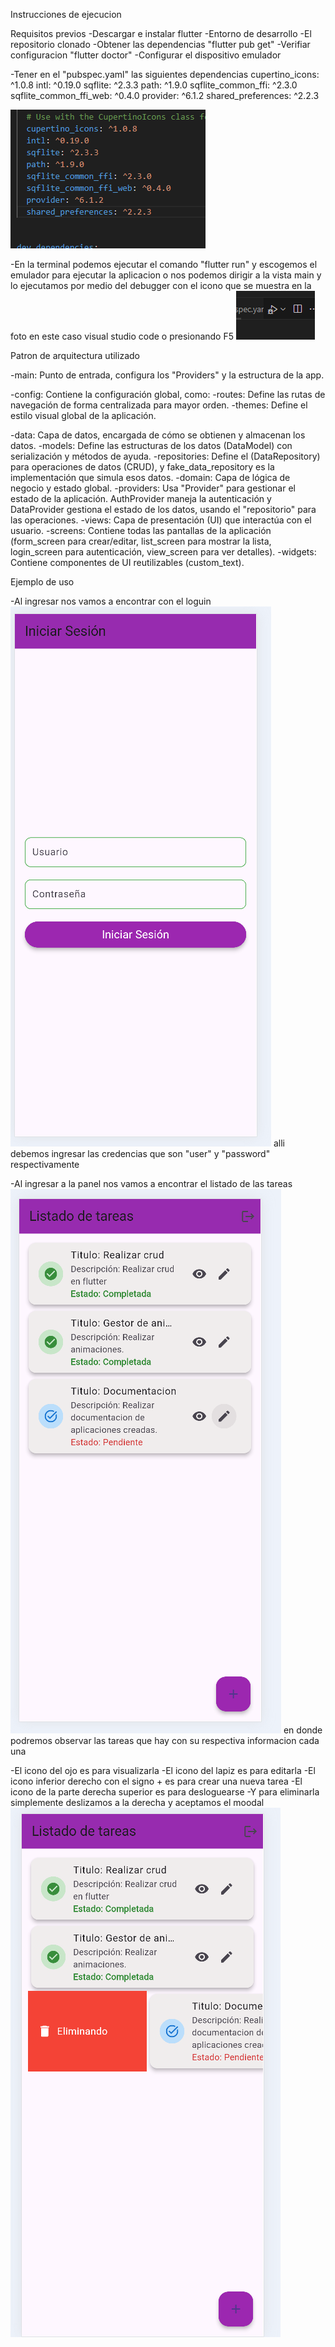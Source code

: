 Instrucciones de ejecucion

Requisitos previos
-Descargar e instalar flutter
-Entorno de desarrollo
-El repositorio clonado
-Obtener las dependencias "flutter pub get"
-Verifiar configuracion "flutter doctor"
-Configurar el dispositivo emulador 

-Tener en el "pubspec.yaml" las siguientes dependencias
  cupertino_icons: ^1.0.8
  intl: ^0.19.0 
  sqflite: ^2.3.3 
  path: ^1.9.0 
  sqflite_common_ffi: ^2.3.0
  sqflite_common_ffi_web: ^0.4.0 
  provider: ^6.1.2 
  shared_preferences: ^2.2.3 

![alt text](image.png)

-En la terminal podemos ejecutar el comando "flutter run" y escogemos el emulador para ejecutar la aplicacion o 
 nos podemos dirigir a la vista main y lo ejecutamos por medio del debugger con el icono que se muestra en la foto 
 en este caso visual studio code o presionando F5
 ![alt text](image-1.png)


Patron de arquitectura utilizado

-main: Punto de entrada, configura los "Providers" y la estructura de la app. 

-config: Contiene la configuración global, como: 
  -routes: Define las rutas de navegación de forma centralizada para mayor orden.
  -themes: Define el estilo visual global de la aplicación.

-data: Capa de datos, encargada de cómo se obtienen y almacenan los datos. 
  -models: Define las estructuras de los datos (DataModel) con serialización y métodos de ayuda.
  -repositories: Define el (DataRepository) para operaciones de datos (CRUD), y fake_data_repository es la implementación que simula esos datos.
  -domain: Capa de lógica de negocio y estado global. 
  -providers: Usa "Provider" para gestionar el estado de la aplicación. AuthProvider maneja la autenticación y DataProvider gestiona el estado de los datos, usando el "repositorio" para las operaciones.
  -views: Capa de presentación (UI) que interactúa con el usuario. 
    -screens: Contiene todas las pantallas de la aplicación (form_screen para crear/editar, list_screen para mostrar la lista, login_screen para autenticación, view_screen para ver detalles).
    -widgets: Contiene componentes de UI reutilizables (custom_text).


Ejemplo de uso

-Al ingresar nos vamos a encontrar con el loguin
![alt text](image-2.png)
 alli debemos ingresar las credencias que son "user" y "password" respectivamente

-Al ingresar a la panel nos vamos a encontrar el listado de las tareas  
![alt text](image-3.png)
en donde podremos observar las tareas que hay con su respectiva informacion cada una 

-El icono del ojo es para visualizarla
-El icono del lapiz es para editarla 
-El icono inferior derecho con el signo + es para crear una nueva tarea
-El icono de la parte derecha superior es para desloguearse
-Y para eliminarla simplemente deslizamos a la derecha y aceptamos el moodal
![alt text](image-4.png)